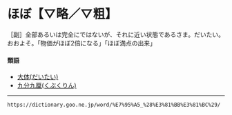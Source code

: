 # ほぼ【▽略／▽粗】

［副］全部あるいは完全にではないが、それに近い状態であるさま。だいたい。おおよそ。「物価がほぼ2倍になる」「ほぼ満点の出来」

#### 類語

-   [大体(だいたい)](だいたい（大体）)
-   [九分九厘(くぶくりん)](https://dictionary.goo.ne.jp/word/%E4%B9%9D%E5%88%86%E4%B9%9D%E5%8E%98/#jn-62770)

---
`https://dictionary.goo.ne.jp/word/%E7%95%A5_%28%E3%81%BB%E3%81%BC%29/`